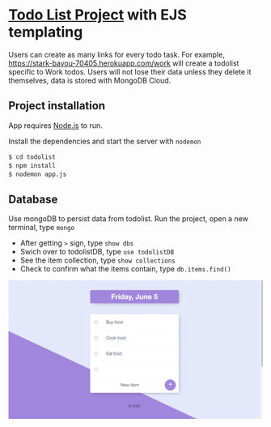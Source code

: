 # [Todo List Project](https://stark-bayou-70405.herokuapp.com/) with EJS templating

Users can create as many links for every todo task. For example, https://stark-bayou-70405.herokuapp.com/work will create a todolist specific to Work todos. Users will not lose their data unless they delete it themselves, data is stored with MongoDB Cloud.

## Project installation 

App requires [Node.js](https://nodejs.org/en/download/) to run.

Install the dependencies and start the server with `nodemon`

```sh
$ cd todolist
$ npm install 
$ nodemon app.js
```

## Database 

Use mongoDB to persist data from todolist. Run the project, open a new terminal, type `mongo`
- After getting `>` sign, type `show dbs`
- Swich over to todolistDB, type `use todolistDB`
- See the item collection, type `show collections`
- Check to confirm what the items contain, type `db.items.find()`


![app](public/images/img.png)

